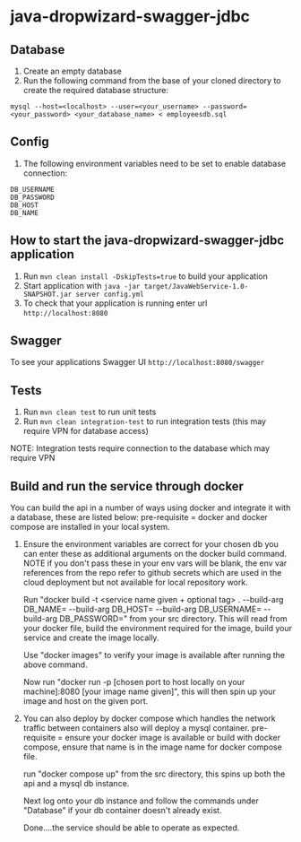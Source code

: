 # java-dropwizard-swagger-jdbc

Database
---
1. Create an empty database
1. Run the following command from the base of your cloned directory to create the required database structure:
```
mysql --host=<localhost> --user=<your_username> --password=<your_password> <your_database_name> < employeesdb.sql
```

Config
---
1. The following environment variables need to be set to enable database connection:
```
DB_USERNAME
DB_PASSWORD
DB_HOST
DB_NAME
```

How to start the java-dropwizard-swagger-jdbc application
---

1. Run `mvn clean install -DskipTests=true` to build your application
1. Start application with `java -jar target/JavaWebService-1.0-SNAPSHOT.jar server config.yml`
1. To check that your application is running enter url `http://localhost:8080`

Swagger
---

To see your applications Swagger UI `http://localhost:8080/swagger`

Tests
---

1. Run `mvn clean test` to run unit tests
2. Run `mvn clean integration-test` to run integration tests (this may require VPN for database access)

NOTE: Integration tests require connection to the database which may require VPN

Build and run the service through docker
---

You can build the api in a number of ways using docker and integrate it with a database, these are listed below:
pre-requisite = docker and docker compose are installed in your local system.

1.  Ensure the environment variables are correct for your chosen db you can enter these as 
    additional arguments on the docker build command. NOTE if you don't pass these in your 
    env vars will be blank, the env var references from the repo refer to github secrets 
    which are used in the cloud deployment but not available for local repository work.

    Run "docker build -t <service name given + optional tag> . --build-arg DB_NAME=<DB NAME> --build-arg DB_HOST=<DB HOST URL> --build-arg DB_USERNAME=<DB USER> --build-arg DB_PASSWORD=<DB PASSWORD>" from your src directory.
    This will read from your docker file, build the environment required for the 
    image, build your service and create the image locally.
    
    Use "docker images" to verify your image is available after running the above command.
    
    Now run "docker run -p [chosen port to host locally on your machine]:8080 [your image 
    name given]", this will then spin up your image and host on the given port.
    
2.  You can also deploy by docker compose which handles the network traffic between 
    containers also will deploy a mysql container.
    pre-requisite = ensure your docker image is available or build with docker compose, ensure 
    that name is in the image name for docker compose file.
    
    run "docker compose up" from the src directory, this spins up both the api and a mysql db instance.
    
    Next log onto your db instance and follow the commands under "Database" if your db container doesn't already exist.
    
    Done....the service should be able to operate as expected.      
